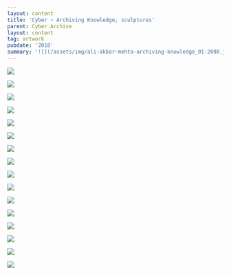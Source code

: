 ```yaml
---
layout: content
title: 'Cyber ~ Archiving Knowledge, sculptures'
parent: Cyber Archive
layout: content
tag: artwork
pubdate: '2018'
summary: '![](/assets/img/ali-akbar-mehta-archiving-knowledge_01-2008.jpg)'
---
```

![](/assets/img/ali-akbar-mehta-archiving-knowledge_02-2008.jpg)

![](/assets/img/ali-akbar-mehta-archiving-knowledge_03-2008.jpg)

![](/assets/img/ali-akbar-mehta-archiving-knowledge_04-2008.jpg)

![](/assets/img/ali-akbar-mehta-archiving-knowledge_05-2008.jpg)

![](/assets/img/ali-akbar-mehta-archiving-knowledge_06-2008.jpg)

![](/assets/img/ali-akbar-mehta-archiving-knowledge_07-2008.jpg)

![](/assets/img/ali-akbar-mehta-archiving-knowledge_08-2008.jpg)

![](/assets/img/ali-akbar-mehta-archiving-knowledge_09-2008.jpg)

![](/assets/img/ali-akbar-mehta-archiving-knowledge_10-2018.jpg)

![](/assets/img/ali-akbar-mehta-archiving-knowledge_11-2018.jpg)

![](/assets/img/ali-akbar-mehta-archiving-knowledge_12-2018.jpg)

![](/assets/img/ali-akbar-mehta-archiving-knowledge_13-2018.jpg)

![](/assets/img/ali-akbar-mehta-archiving-knowledge_14-2018.jpg)

![](/assets/img/ali-akbar-mehta-archiving-knowledge_15-2018.jpg)

![](/assets/img/ali-akbar-mehta-archiving-knowledge_16-2018.jpg)

![](/assets/img/ali-akbar-mehta-archiving-knowledge_17-2018.jpg)
